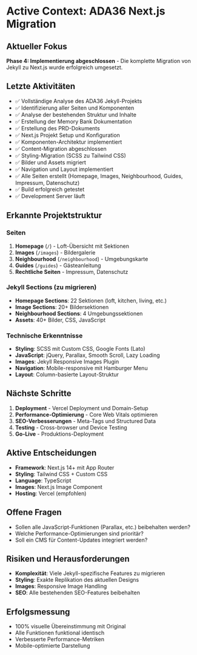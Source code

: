 # Active Context: ADA36 Next.js Migration

## Aktueller Fokus
**Phase 4: Implementierung abgeschlossen** - Die komplette Migration von Jekyll zu Next.js wurde erfolgreich umgesetzt.

## Letzte Aktivitäten
- ✅ Vollständige Analyse des ADA36 Jekyll-Projekts
- ✅ Identifizierung aller Seiten und Komponenten
- ✅ Analyse der bestehenden Struktur und Inhalte
- ✅ Erstellung der Memory Bank Dokumentation
- ✅ Erstellung des PRD-Dokuments
- ✅ Next.js Projekt Setup und Konfiguration
- ✅ Komponenten-Architektur implementiert
- ✅ Content-Migration abgeschlossen
- ✅ Styling-Migration (SCSS zu Tailwind CSS)
- ✅ Bilder und Assets migriert
- ✅ Navigation und Layout implementiert
- ✅ Alle Seiten erstellt (Homepage, Images, Neighbourhood, Guides, Impressum, Datenschutz)
- ✅ Build erfolgreich getestet
- ✅ Development Server läuft

## Erkannte Projektstruktur
### Seiten
1. **Homepage** (`/`) - Loft-Übersicht mit Sektionen
2. **Images** (`/images`) - Bildergalerie
3. **Neighbourhood** (`/neighbourhood`) - Umgebungskarte
4. **Guides** (`/guides`) - Gästeanleitung
5. **Rechtliche Seiten** - Impressum, Datenschutz

### Jekyll Sections (zu migrieren)
- **Homepage Sections**: 22 Sektionen (loft, kitchen, living, etc.)
- **Image Sections**: 20+ Bildersektionen
- **Neighbourhood Sections**: 4 Umgebungssektionen
- **Assets**: 40+ Bilder, CSS, JavaScript

### Technische Erkenntnisse
- **Styling**: SCSS mit Custom CSS, Google Fonts (Lato)
- **JavaScript**: jQuery, Parallax, Smooth Scroll, Lazy Loading
- **Images**: Jekyll Responsive Images Plugin
- **Navigation**: Mobile-responsive mit Hamburger Menu
- **Layout**: Column-basierte Layout-Struktur

## Nächste Schritte
1. **Deployment** - Vercel Deployment und Domain-Setup
2. **Performance-Optimierung** - Core Web Vitals optimieren
3. **SEO-Verbesserungen** - Meta-Tags und Structured Data
4. **Testing** - Cross-browser und Device Testing
5. **Go-Live** - Produktions-Deployment

## Aktive Entscheidungen
- **Framework**: Next.js 14+ mit App Router
- **Styling**: Tailwind CSS + Custom CSS
- **Language**: TypeScript
- **Images**: Next.js Image Component
- **Hosting**: Vercel (empfohlen)

## Offene Fragen
- Sollen alle JavaScript-Funktionen (Parallax, etc.) beibehalten werden?
- Welche Performance-Optimierungen sind prioritär?
- Soll ein CMS für Content-Updates integriert werden?

## Risiken und Herausforderungen
- **Komplexität**: Viele Jekyll-spezifische Features zu migrieren
- **Styling**: Exakte Replikation des aktuellen Designs
- **Images**: Responsive Image Handling
- **SEO**: Alle bestehenden SEO-Features beibehalten

## Erfolgsmessung
- 100% visuelle Übereinstimmung mit Original
- Alle Funktionen funktional identisch
- Verbesserte Performance-Metriken
- Mobile-optimierte Darstellung
